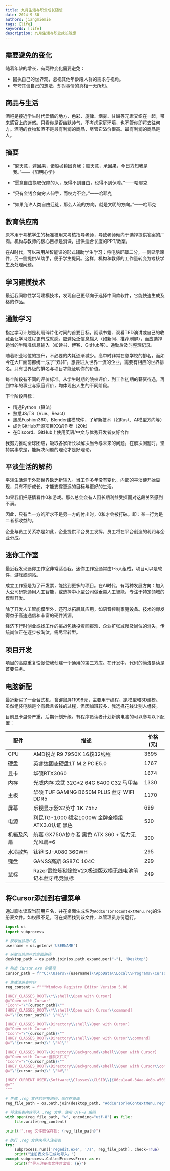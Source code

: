 ```yaml
---
title: 九月生活与职业成长随想
date: 2024-9-30
authors: jiangmiemie
tags: [life]
keywords: [life]
description: 九月生活与职业成长随想
---
```


## 需要避免的变化

随着年龄的增长，有两种变化需要避免：

- 固执自己的世界观，忽视其他年龄段人群的需求与视角。
- 夸夸其谈自己的想法，却对事情的真相一无所知。

## 商品与生活

酒吧是接近学生时代爱情的地方，色彩、旋律、烟雾、甘甜等元素交织在一起，带来感官上的迷惑。只看你是否幽默帅气，不考虑家庭环境，也不管你即将去往何方。酒吧的食物和酒不是最有利润的商品，尽管它溢价很高。最有利润的商品是人。

## 摘要

- “躲天意，避因果，诸般枷锁困真我；顺天意，承因果，今日方知我是我。”——《阳明心学》

- “愿意自由换取保障的人，既得不到自由，也得不到保障。”——哈耶克

- “只有金钱会向穷人伸手，而权力不会。”——哈耶克

- “如果允许人类自由迁徙，那么人流的方向，就是文明的方向。”——哈耶克

## 教育供应商

原本用于考核学生的标准被用来考核指导老师，导致老师倾向于选择提供答案的厂商。机构与教师的核心目标是消课，提供适合长度的PPT/教案。

在AI时代，可以采用AI智能课的形式辅助学生学习：将电脑屏幕二分，一侧显示课件，另一侧提供AI助手，便于学生提问。这样，机构和教师的工作量转变为考核学生及处理问题。

## 学习建模技术

最近我间歇性学习建模技术，发现自己更倾向于选择中间款软件，它能快速生成及格的作品。


## 通勤学习

指定学习计划是利用碎片化时间的首要目标，阅读书籍、观看TED演讲或自己的收藏会让学习过程更有成就感。应避免泛信息输入（如新闻、推荐刷屏），而应选择适当的半精准信息输入（如读书、博客、GitHub等）。通勤后及时整理记录。

随着职业地位的提升，不必要的内耗逐渐减少。高中时非常在意学校的排名，而如今在大厂面前都统一成了“双非”。想要进入世界一流的企业，需要有相应的世界排名。只有世界级的排名与项目才能证明你的价值。

每个阶段有不同的评价标准。从学生时期的院校评价，到工作初期的薪资待遇，再到中年的事业与家庭评价，均体现出人生的不同阶段。

下个阶段目标：

- 精通Python（算法）
- 熟悉JS/TS（Vue、React）
- 熟悉Fushion360、Blender建模软件，了解新技术（如Rust、AI模型方向等）
- 成为GitHub开源项目XX的作者（20k）
- 在Discord、GitHub上使用英语/中文与优秀开发者友好合作

我努力推动全球团结，吸取各家所长以解决当今与未来的问题。在解决问题时，坚持实事求是，能解决问题的理论才是好理论。


## 平淡生活的解药

平淡生活源于外部世界缺乏新输入。当工作多年没有变化，内部的平淡便开始显现，只有不断成长，才能支撑更远的目标与更好的生活。

如果我们把感情看作0和游戏。那么总会会有人因长期利益受损而对这段关系感到不满。

因此，只有当一方的所求不是另一方的付出时，0和才会被打破。即：某一行为是二者都收益的。

企业与员工关系亦是如此，企业提供平台员工发挥，员工将在平台创造的利润与企业分成。


## 迷你工作室

最近我发现迷你工作室非常适合我。迷你工作室通常由1-5人组成，项目可以是软件、游戏或网站。

成立工作室是为了开发票，能接到更多的项目。在AI时代，有两种发展方向：加入大公司研究通用人工智能，或选择中小型公司做垂类人工智能，专注于特定领域的模型开发。

除了开发人工智能模型外，还可以拓展其应用，如语音控制家庭设备。技术的爆发得益于高速通信和丰富的硬件资源。

经济下行时创业或找工作的挑战包括投资回报难、企业扩张减慢及岗位的消失，传统岗位正在逐步被淘汰，需尽早转型。

## 项目开发

项目的高度重复性促使我创建一个通用的第三方库。在开发中，代码的简洁易读是首要任务。

## 电脑新配

最近新买了一台台式机，含键鼠屏11998元，主要用于编程、跑模型和3D建模。虽然组装电脑是个有趣且省钱的过程，但因加班较多，我选择花钱让别人组装。

目前显卡溢价严重，后期计划升级。有程序员读者计划新购电脑的可以参考以下配置：

| 配件       | 描述                                                     | 价格 (元) |
| ---------- | -------------------------------------------------------- | --------- |
| CPU        | AMD锐龙 R9 7950X 16核32线程                              | 3695      |
| 硬盘       | 英睿达固态硬盘1T M.2 PCIE5.0                             | 1767      |
| 显卡       | 华硕RTX3060                                              | 1674      |
| 内存       | 光威内存 龙武 32G*2 64G 6400 C32 马甲条                  | 1330      |
| 主板       | 华硕 TUF GAMING B650M PLUS 蓝牙 WIFI DDR5                | 1170      |
| 屏幕       | 乐视显示器32英寸 1K 75hz                                 | 699       |
| 电源       | 利民TG-1000 额定1000W 金牌全模组 ATX3.0认证 黑色         | 520       |
| 机箱及风扇 | 航嘉 GX750A掠夺者 黑色 ATX 360 + 链力无光风扇*6          | 300       |
| 水冷散热   | 钛钽 SJ-A080 360WH                                       | 295       |
| 键盘       | GANSS高斯 GS87C 104C                                     | 299       |
| 鼠标       | Razer雷蛇炼狱蝰蛇V2X极速版双模无线电池笔记本蓝牙电竞鼠标 | 249       |

## 将Cursor添加到右键菜单

通过脚本读取当前用户名，并在桌面生成名为`AddCursorToContextMenu.reg`的注册表文件。如权限不足，可在桌面找到该文件，以管理员身份运行。

```python
import os
import subprocess

# 获取当前用户名
username = os.getenv('USERNAME')

# 获取当前用户的桌面路径
desktop_path = os.path.join(os.path.expanduser("~"), 'Desktop')

# 构造 Cursor.exe 的路径
cursor_path = fr"C:\\Users\\{username}\\AppData\\Local\\Programs\\Cursor\\Cursor.exe"

# 生成注册表内容
reg_content = f"""Windows Registry Editor Version 5.00

[HKEY_CLASSES_ROOT\\*\\shell\\Open with Cursor]
@="Open with Cursor"
"Icon"="\"{cursor_path}\""
[HKEY_CLASSES_ROOT\\*\\shell\\Open with Cursor\\command]
@="\"{cursor_path}\" \"%1\""

[HKEY_CLASSES_ROOT\\Directory\\shell\\Open with Cursor]
@="Open with Cursor"
"Icon"="\"{cursor_path}\""
[HKEY_CLASSES_ROOT\\Directory\\shell\\Open with Cursor\\command]
@="\"{cursor_path}\" \"%1\""

[HKEY_CLASSES_ROOT\\Directory\\Background\\shell\\Open with Cursor]
@="Open with Cursor当前文件夹"
"Icon"="\"{cursor_path}\""
[HKEY_CLASSES_ROOT\\Directory\\Background\\shell\\Open with Cursor\\command]
@="\"{cursor_path}\" \"%V\""

[HKEY_CURRENT_USER\\Software\\Classes\\CLSID\\{{86ca1aa0-34aa-4e8b-a509-50c905bae2a2}}\\InprocServer32]
@=""
"""

# 生成 .reg 文件的完整路径，保存在桌面
reg_file_path = os.path.join(desktop_path, "AddCursorToContextMenu.reg")

# 将注册表内容写入 .reg 文件，使用 UTF-8 编码
with open(reg_file_path, "w", encoding="utf-8") as file:
    file.write(reg_content)

print(f".reg 文件已保存到: {reg_file_path}")

# 执行 .reg 文件来导入注册表
try:
    subprocess.run(['regedit.exe', '/s', reg_file_path], check=True)
    print("注册表文件已成功导入。")
except subprocess.CalledProcessError as e:
    print(f"导入注册表文件时出错: {e}")

```